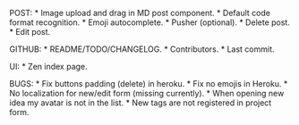 POST:
    * Image upload and drag in MD post component.
    * Default code format recognition.
    * Emoji autocomplete.
    * Pusher (optional).
    * Delete post.
    * Edit post.

GITHUB:
    * README/TODO/CHANGELOG.
    * Contributors.
    * Last commit.

UI:
    * Zen index page.

BUGS:
    * Fix buttons padding (delete) in heroku.
    * Fix no emojis in Heroku.
    * No localization for new/edit form (missing currently).
    * When opening new idea my avatar is not in the list.
    * New tags are not registered in project form.

